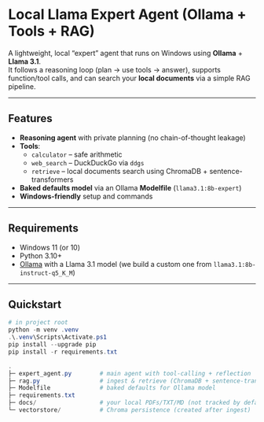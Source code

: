 # Local Llama Expert Agent (Ollama + Tools + RAG)

A lightweight, local “expert” agent that runs on Windows using **Ollama** + **Llama 3.1**.  
It follows a reasoning loop (plan → use tools → answer), supports function/tool calls, and can search your **local documents** via a simple RAG pipeline.


---

## Features

- **Reasoning agent** with private planning (no chain-of-thought leakage)
- **Tools**:
  - `calculator` – safe arithmetic
  - `web_search` – DuckDuckGo via `ddgs`
  - `retrieve` – local documents search using ChromaDB + sentence-transformers
- **Baked defaults model** via an Ollama **Modelfile** (`llama3.1:8b-expert`)
- **Windows-friendly** setup and commands

---

## Requirements

- Windows 11 (or 10)  
- Python 3.10+  
- [Ollama](https://ollama.com/) with a Llama 3.1 model (we build a custom one from `llama3.1:8b-instruct-q5_K_M`)

---

## Quickstart

```powershell
# in project root
python -m venv .venv
.\.venv\Scripts\Activate.ps1
pip install --upgrade pip
pip install -r requirements.txt

.
├─ expert_agent.py        # main agent with tool-calling + reflection
├─ rag.py                 # ingest & retrieve (ChromaDB + sentence-transformers)
├─ Modelfile              # baked defaults for Ollama model
├─ requirements.txt
├─ docs/                  # your local PDFs/TXT/MD (not tracked by default)
└─ vectorstore/           # Chroma persistence (created after ingest)




